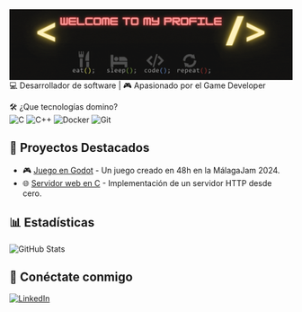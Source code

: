<img src="bannerv3.gif" align="left"/>

💻 Desarrollador de software | 🎮​ Apasionado por el Game Developer

🛠️ ¿Que tecnologías domino?  
![C](![image](https://github.com/user-attachments/assets/989b9938-abe0-4a56-bbfb-8bd787477fef))
![C++](https://img.shields.io/badge/C++-00599C?style=for-the-badge&logo=cplusplus&logoColor=white)
![Docker](https://img.shields.io/badge/Docker-2496ED?style=for-the-badge&logo=docker&logoColor=white)
![Git](https://img.shields.io/badge/Git-F05032?style=for-the-badge&logo=git&logoColor=white)

## 🚀 Proyectos Destacados
- 🎮 [Juego en Godot](https://tetsuhi.itch.io/unasombraenelpolo) - Un juego creado en 48h en la MálagaJam 2024.
- 🌐 [Servidor web en C](https://github.com/TU_REPO) - Implementación de un servidor HTTP desde cero.

## 📊 Estadísticas
![GitHub Stats](https://github-readme-stats.vercel.app/api?username=TU_USUARIO&show_icons=true&theme=radical)

## 🔗 Conéctate conmigo  
[![LinkedIn](https://img.shields.io/badge/LinkedIn-0077B5?style=for-the-badge&logo=linkedin&logoColor=white)](https://www.linkedin.com/in/juan-carlos-martos-vergara/)
